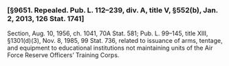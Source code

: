 ### [§9651. Repealed. Pub. L. 112–239, div. A, title V, §552(b), Jan. 2, 2013, 126 Stat. 1741] ###

Section, Aug. 10, 1956, ch. 1041, 70A Stat. 581; Pub. L. 99–145, title XIII, §1301(d)(3), Nov. 8, 1985, 99 Stat. 736, related to issuance of arms, tentage, and equipment to educational institutions not maintaining units of the Air Force Reserve Officers’ Training Corps.